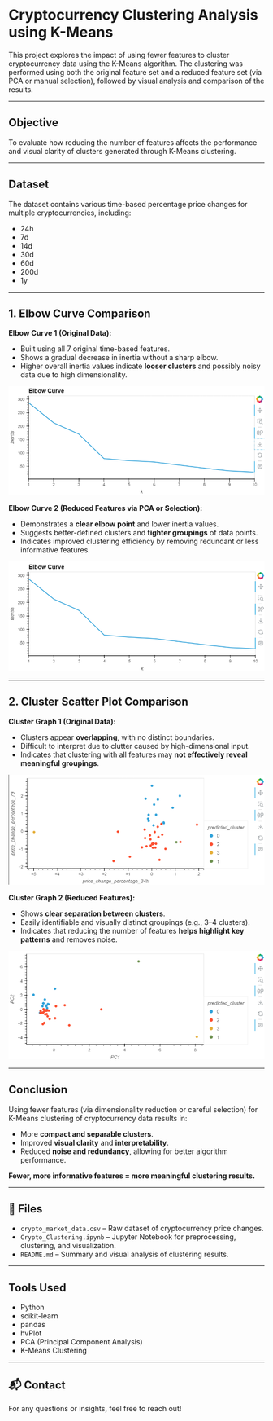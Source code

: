 # Cryptocurrency Clustering Analysis using K-Means

This project explores the impact of using fewer features to cluster cryptocurrency data using the K-Means algorithm. The clustering was performed using both the original feature set and a reduced feature set (via PCA or manual selection), followed by visual analysis and comparison of the results.

---

## Objective

To evaluate how reducing the number of features affects the performance and visual clarity of clusters generated through K-Means clustering.

---

## Dataset

The dataset contains various time-based percentage price changes for multiple cryptocurrencies, including:

- 24h
- 7d
- 14d
- 30d
- 60d
- 200d
- 1y

---

## 1. Elbow Curve Comparison

**Elbow Curve 1 (Original Data):**
- Built using all 7 original time-based features.
- Shows a gradual decrease in inertia without a sharp elbow.
- Higher overall inertia values indicate **looser clusters** and possibly noisy data due to high dimensionality.

![Elbow Curve 1](image.png)

**Elbow Curve 2 (Reduced Features via PCA or Selection):**
- Demonstrates a **clear elbow point** and lower inertia values.
- Suggests better-defined clusters and **tighter groupings** of data points.
- Indicates improved clustering efficiency by removing redundant or less informative features.

![Elbow Curve 2](image-1.png)

---

## 2. Cluster Scatter Plot Comparison

**Cluster Graph 1 (Original Data):**
- Clusters appear **overlapping**, with no distinct boundaries.
- Difficult to interpret due to clutter caused by high-dimensional input.
- Indicates that clustering with all features may **not effectively reveal meaningful groupings**.

![Cluster Graph 1](image-2.png)

**Cluster Graph 2 (Reduced Features):**
- Shows **clear separation between clusters**.
- Easily identifiable and visually distinct groupings (e.g., 3–4 clusters).
- Indicates that reducing the number of features **helps highlight key patterns** and removes noise.

![Cluster Graph 2](image-3.png)

---

## Conclusion

Using fewer features (via dimensionality reduction or careful selection) for K-Means clustering of cryptocurrency data results in:

- More **compact and separable clusters**.
- Improved **visual clarity** and **interpretability**.
- Reduced **noise and redundancy**, allowing for better algorithm performance.

 **Fewer, more informative features = more meaningful clustering results.**

---

## 📂 Files

- `crypto_market_data.csv` – Raw dataset of cryptocurrency price changes.
- `Crypto_Clustering.ipynb` – Jupyter Notebook for preprocessing, clustering, and visualization.
- `README.md` – Summary and visual analysis of clustering results.

---

## Tools Used

- Python
- scikit-learn
- pandas
- hvPlot
- PCA (Principal Component Analysis)
- K-Means Clustering

---

## 📬 Contact

For any questions or insights, feel free to reach out!


